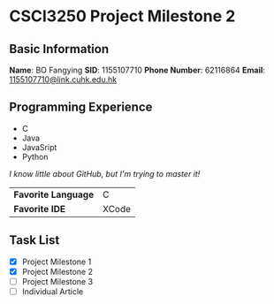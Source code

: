 # CSCI3250 Project Milestone 2

## Basic Information
**Name**: BO Fangying
**SID**: 1155107710
**Phone Number**: 62116864
**Email**: 1155107710@link.cuhk.edu.hk

## Programming Experience
* C
* Java
* JavaSript
* Python

*I know little about GitHub, but I'm trying to master it!*

|                       |       |
|-----------------------|-------|
| **Favorite Language** | C     |
| **Favorite IDE**      | XCode |

## Task List
- [x] Project Milestone 1
- [x] Project Milestone 2
- [ ] Project Milestone 3
- [ ] Individual Article
